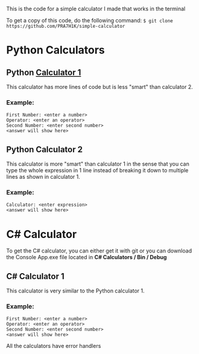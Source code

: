 This is the code for a simple calculator I made that works in the terminal

To get a copy of this code, do the following command:
`$ git clone https://github.com/PRA7H1K/simple-calculator`

# Python Calculators

## Python [Calculator 1](https://github.com/PRA7H1K/simple-calculator/blob/main/Python%20Calculators/calculator_1.py)
This calculator has more lines of code but is less "smart" than calculator 2.

### Example:
```
First Number: <enter a number>
Operator: <enter an operator>
Second Number: <enter second number>
<answer will show here>
```

## Python Calculator 2
This calculator is more "smart" than calculator 1 in the sense that you can type the whole expression in 1 line instead of breaking it down to multiple lines as shown in calculator 1.

### Example:
```
Calculator: <enter expression>
<answer will show here>
```

# C# Calculator
To get the C# calculator, you can either get it with git or you can download the Console App.exe file located in __C# Calculators / Bin / Debug__

## C# Calculator 1
This calculator is very similar to the Python calculator 1.

### Example:
```
First Number: <enter a number>
Operator: <enter an operator>
Second Number: <enter second number>
<answer will show here>
```


All the calculators have error handlers
